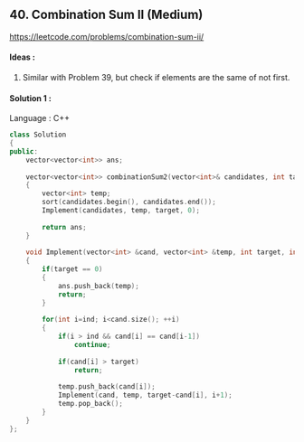 ## **40. Combination Sum II (Medium)** 

https://leetcode.com/problems/combination-sum-ii/



#### Ideas : 

1. Similar with Problem 39, but check if elements are the same of not first.



#### Solution 1 :

Language : C++

```C++
class Solution 
{
public:
    vector<vector<int>> ans;
    
    vector<vector<int>> combinationSum2(vector<int>& candidates, int target) 
    {
        vector<int> temp;
        sort(candidates.begin(), candidates.end());
        Implement(candidates, temp, target, 0);
        
        return ans;
    }
    
    void Implement(vector<int> &cand, vector<int> &temp, int target, int ind)
    {
        if(target == 0)
        {
            ans.push_back(temp);
            return;
        }
            
        for(int i=ind; i<cand.size(); ++i)
        {
            if(i > ind && cand[i] == cand[i-1])
                continue;
            
            if(cand[i] > target)
                return;
            
            temp.push_back(cand[i]);
            Implement(cand, temp, target-cand[i], i+1);
            temp.pop_back();
        }
    }
};
```

